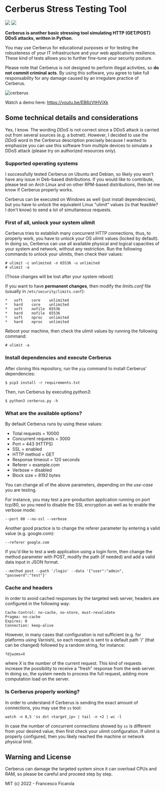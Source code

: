  # Cerberus Stress Testing Tool
 
<img  src="https://img.shields.io/badge/Python-3.8-blue">  <img  src="https://img.shields.io/badge/Licence-MIT-yellowgreen">

**Cerberus is another basic stressing tool simulating HTTP (GET/POST) DDoS attacks, written in Python.**

You may use Cerberus for educational purposes or for testing the robusteness of your IT infrastructure and your web applications resilience. These kind of tests allows you to further fine-tune your security posture.

Please note that Cerberus is not designed to perform illegal activities, so **do not commit criminal acts**. By using this software, you agree to take full responsability for any damage caused by an irregulare practice of Cerberus.

![cerberus](https://user-images.githubusercontent.com/1279595/193843080-009b3380-4aa3-44d6-9329-c2a18f91801a.png)

Watch a demo here: https://youtu.be/EB6zVtHVjXk

## Some technical details and considerations

Yes, I know. The wording _DDoS_ is not correct since a DDoS attack is carried out from several sources (e.g. a botnet).  However, I decided to use the _DDoS_ word in the Cerberus description precisely because I wanted to emphasize you can use this software from multiple devices to simulate a DDoS attack (please try on authorized resources only).

### Supported operating systems

I successfully tested Cerberus on Ubuntu and Debian, so likely you won't have any issue in Deb-based distributions. If you would like to contribute, please test on Arch Linux and on other RPM-based distributions, then let me know if Cerberus properly works.

Cerberus can be executed on Windows as well (just install dependencies), but you have to _unlock_ the equivalent Linux "ulimit" values (is that feasible? I don't know) to send a lot of simultaneous requests.

### First of all, unlock your system ulimit

Cerberus tries to establish many concurrent HTTP connections, thus, to properly work, you have to unlock your OS ulimit values (locked by default). In doing so, Cerberus can use all available physical and logical capacities of your system and network, without any restriction. Run the following commands to unlock your ulimits, then check their values:

    # ulimit -c unlimited -n 65536 -u unlimited
    # ulimit -a
    
(Those changes will be lost after your system reboot)
    
If you want to have **permanent changes**, then modify the *limits.conf* file (usually in `/etc/security/limits.conf`):

    *	soft	core	unlimited
    *	hard	core	unlimited
    *	soft	nofile	65536
    *	hard	nofile	65536
    *	soft	nproc	unlimited
    *	hard	nproc	unlimited
    
Reboot your machine, then check the ulimit values by running the following command:

    # ulimit -a
    
### Install dependencies and execute Cerberus

After cloning this repository, run the `pip` command to install Cerberus' dependencies:

    $ pip3 install -r requirements.txt
    
Then, run Cerberus by executing *python3*:

    $ python3 cerberus.py -h

### What are the available options?

By default Cerberus runs by using these values:

* Total requests = 10000
* Concurrent requests = 3000
* Port = 443 (HTTPS)
* SSL = enabled
* HTTP method = GET
* Response timeout = 120 seconds
* Referer = example.com
* Verbose = disabled
* Block size = 8192 bytes

You can change all of the above parameters, depending on the _use-case_ you are testing.

For instance, you may test a pre-production application running on port tcp/80, so you need to disable the SSL encryption as well as to enable the verbose mode:

    --port 80 --no-ssl --verbose

Another good practice is to change the referer parameter by entering a valid value (e.g. google.com):

    --referer google.com

If you'd like to test a web application using a login form, then change the method parameter with POST, modify the path (if needed) and add a valid data input in JSON format.

    --method post --path '/login' --data '{"user":"admin", "password":"test"}'

### Cache and headers

In order to avoid cached responses by the targeted web server, headers are configured in the following way:

    Cache-Control: no-cache, no-store, must-revalidate
    Pragma: no-cache
    Expires: 0
    Connection: keep-alive

However, in many cases that configuration is not sufficient (e.g. for platforms using Varnish), so each request is sent to a default path '/' (that can be changed) followed by a random string, for instance:

    ?djwzms=X

where _X_ is the number of the current request. This kind of requests increase the possibility to receive a "fresh" response from the web server. In doing so, the system needs to process the full request, adding more computation load on the server.

### Is Cerberus properly working?

In order to understand if Cerberus is sending the exact amount of connections, you may use the `ss` tool:

    watch -n 0,5 'ss dst <target_ip> | tail -n +2 | wc -l
    
In case the number of concurrent connections showed by `ss` is different from your desired value, then first check your ulimit configuration. If ulimit is properly configured, then you likely reached the machine or network physical limit.

## Warning and License

Cerberus can damage the targeted system since it can overload CPUs and RAM, so please be careful and proceed step by step.

MIT (c) 2022 - Francesco Ficarola
